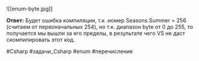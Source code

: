 ![[enum-byte.jpg]]

**Ответ:**
Будет ошибка компиляции, т.к .номер Seasons.Summer = 256 (считаем от первоначальных 254), но т.к. диапазон byte от 0 до 255, то получается мы вышли за его пределы, в результате чего VS не даст скомпилировать этот код.

#Csharp #задачи_Csharp #enum #перечисления 